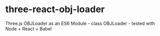 # three-react-obj-loader
Three.js OBJLoader as an ES6 Module - class OBJLoader - tested with Node + React + Babel 

